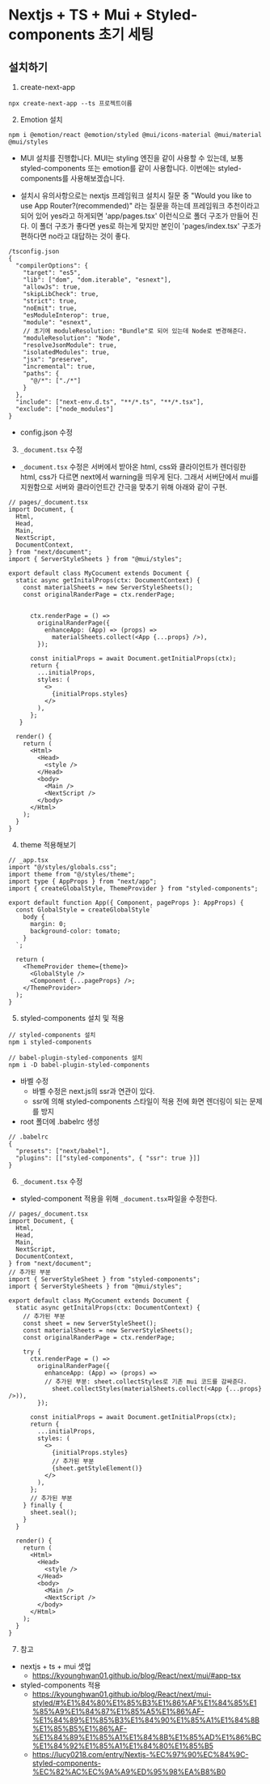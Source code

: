# Nextjs + TS + Mui + Styled-components 초기 세팅

## 설치하기

1. create-next-app

```
npx create-next-app --ts 프로젝트이름
```

2. Emotion 설치

```
npm i @emotion/react @emotion/styled @mui/icons-material @mui/material @mui/styles
```

- MUI 설치를 진행합니다. MUI는 styling 엔진을 같이 사용할 수 있는데, 보통 styled-components 또는 emotion를 같이 사용합니다. 이번에는 styled-components를 사용해보겠습니다.

- 설치시 유의사항으로는 nextjs 프레임워크 설치시 질문 중 "Would you like to use App Router?(recommended)" 라는 질문을 하는데 프레임워크 추천이라고 되어 있어 yes라고 하게되면 'app/pages.tsx' 이런식으로 폴더 구조가 만들어 진다. 이 폴더 구조가 좋다면 yes로 하는게 맞지만 본인이 'pages/index.tsx' 구조가 편하다면 no라고 대답하는 것이 좋다.

```
/tsconfig.json
{
  "compilerOptions": {
    "target": "es5",
    "lib": ["dom", "dom.iterable", "esnext"],
    "allowJs": true,
    "skipLibCheck": true,
    "strict": true,
    "noEmit": true,
    "esModuleInterop": true,
    "module": "esnext",
    // 초기에 moduleResolution: "Bundle"로 되어 있는데 Node로 변경해준다.
    "moduleResolution": "Node",
    "resolveJsonModule": true,
    "isolatedModules": true,
    "jsx": "preserve",
    "incremental": true,
    "paths": {
      "@/*": ["./*"]
    }
  },
  "include": ["next-env.d.ts", "**/*.ts", "**/*.tsx"],
  "exclude": ["node_modules"]
}
```

- config.json 수정

3. `_document.tsx` 수정

- `_document.tsx` 수정은 서버에서 받아온 html, css와 클라이언트가 렌더링한 html, css가 다르면 next에서 warning을 띄우게 된다. 그래서 서버단에서 mui를 지원함으로 서버와 클라이언트간 간극을 맞추기 위해 아래와 같이 구현.

```
// pages/_document.tsx
import Document, {
  Html,
  Head,
  Main,
  NextScript,
  DocumentContext,
} from "next/document";
import { ServerStyleSheets } from "@mui/styles";

export default class MyCocument extends Document {
  static async getInitalProps(ctx: DocumentContext) {
    const materialSheets = new ServerStyleSheets();
    const originalRanderPage = ctx.renderPage;


      ctx.renderPage = () =>
        originalRanderPage({
          enhanceApp: (App) => (props) =>
            materialSheets.collect(<App {...props} />),
        });

      const initialProps = await Document.getInitialProps(ctx);
      return {
        ...initialProps,
        styles: (
          <>
            {initialProps.styles}
          </>
        ),
      };
   }

  render() {
    return (
      <Html>
        <Head>
          <style />
        </Head>
        <body>
          <Main />
          <NextScript />
        </body>
      </Html>
    );
  }
}
```

4. theme 적용해보기

```
// _app.tsx
import "@/styles/globals.css";
import theme from "@/styles/theme";
import type { AppProps } from "next/app";
import { createGlobalStyle, ThemeProvider } from "styled-components";

export default function App({ Component, pageProps }: AppProps) {
  const GlobalStyle = createGlobalStyle`
    body {
      margin: 0;
      background-color: tomato;
    }
  `;

  return (
    <ThemeProvider theme={theme}>
      <GlobalStyle />
      <Component {...pageProps} />;
    </ThemeProvider>
  );
}
```

5. styled-components 설치 및 적용

```
// styled-components 설치
npm i styled-components
```

```
// babel-plugin-styled-components 설치
npm i -D babel-plugin-styled-components
```

- 바벨 수정
  - 바벨 수정은 next.js의 ssr과 연관이 있다.
  - ssr에 의해 styled-components 스타일이 적용 전에 화면 렌더링이 되는
    문제를 방지
- root 폴더에 .babelrc 생성

```
// .babelrc
{
  "presets": ["next/babel"],
  "plugins": [["styled-components", { "ssr": true }]]
}
```

6. `_document.tsx` 수정

- styled-component 적용을 위해 `_document.tsx`파일을 수정한다.

```
// pages/_document.tsx
import Document, {
  Html,
  Head,
  Main,
  NextScript,
  DocumentContext,
} from "next/document";
// 추가된 부분
import { ServerStyleSheet } from "styled-components";
import { ServerStyleSheets } from "@mui/styles";

export default class MyCocument extends Document {
  static async getInitalProps(ctx: DocumentContext) {
    // 추가된 부분
    const sheet = new ServerStyleSheet();
    const materialSheets = new ServerStyleSheets();
    const originalRanderPage = ctx.renderPage;

    try {
      ctx.renderPage = () =>
        originalRanderPage({
          enhanceApp: (App) => (props) =>
          // 추가된 부분: sheet.collectStyles로 기존 mui 코드를 감싸준다.
            sheet.collectStyles(materialSheets.collect(<App {...props} />)),
        });

      const initialProps = await Document.getInitialProps(ctx);
      return {
        ...initialProps,
        styles: (
          <>
            {initialProps.styles}
            // 추가된 부분
            {sheet.getStyleElement()}
          </>
        ),
      };
      // 추가된 부분
    } finally {
      sheet.seal();
    }
  }

  render() {
    return (
      <Html>
        <Head>
          <style />
        </Head>
        <body>
          <Main />
          <NextScript />
        </body>
      </Html>
    );
  }
}

```

7. 참고

- nextjs + ts + mui 셋업
  - https://kyounghwan01.github.io/blog/React/next/mui/#app-tsx
- styled-components 적용
  - https://kyounghwan01.github.io/blog/React/next/mui-styled/#%E1%84%80%E1%85%B3%E1%86%AF%E1%84%85%E1%85%A9%E1%84%87%E1%85%A5%E1%86%AF-%E1%84%89%E1%85%B3%E1%84%90%E1%85%A1%E1%84%8B%E1%85%B5%E1%86%AF-%E1%84%89%E1%85%A1%E1%84%8B%E1%85%AD%E1%86%BC%E1%84%92%E1%85%A1%E1%84%80%E1%85%B5
  - https://lucy0218.com/entry/Nextjs-%EC%97%90%EC%84%9C-styled-components-%EC%82%AC%EC%9A%A9%ED%95%98%EA%B8%B0
